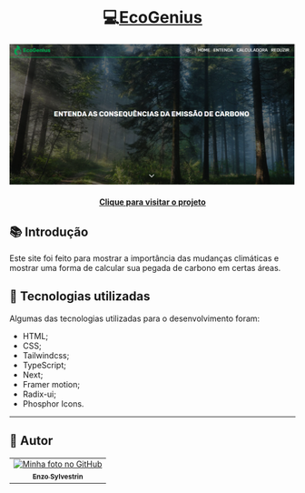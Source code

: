 <h1 align="center">
  💻<a href="https://eco-genius.vercel.app">EcoGenius</a>
</h1>

![Resultado final do projeto](img-app.png)

<h4 align="center"><a href="https://eco-genius.vercel.app">Clique para visitar o projeto</a></h4>

## 📚 Introdução

Este site foi feito para mostrar a importância das mudanças climáticas e mostrar uma forma de calcular sua pegada de carbono em certas áreas.

## 💼 Tecnologias utilizadas

Algumas das tecnologias utilizadas para o desenvolvimento foram:

- HTML;
- CSS;
- Tailwindcss;
- TypeScript;
- Next;
- Framer motion;
- Radix-ui;
- Phosphor Icons.

---

<h2>👻 Autor</h2>

<table>
  <tr>
    <td align="center">
      <a href="https://github.com/EnzoSylvestrin">
        <img src="https://avatars.githubusercontent.com/u/88488844?v=4" width="100px;" alt="Minha foto no GitHub"/><br>
        <sub>
          <b>Enzo Sylvestrin</b>
        </sub>
      </a>
    </td>
  </tr>
</table>
